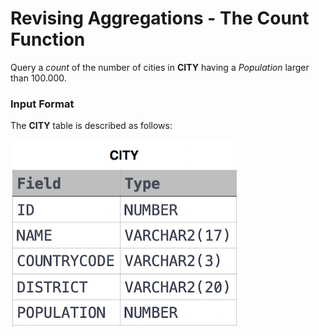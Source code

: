 ﻿# Revising Aggregations - The Count Function
Query a *count* of the number of cities in **CITY** having a *Population* larger than 100.000.
### Input Format
The **CITY** table is described as follows:

![CITY Table](city.jpg)